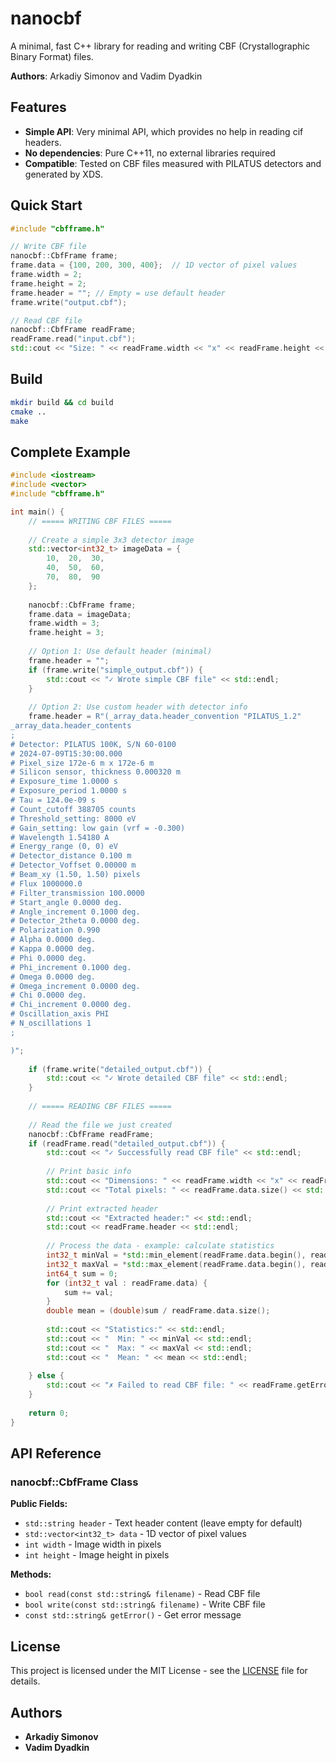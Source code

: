 # nanocbf

A minimal, fast C++ library for reading and writing CBF (Crystallographic Binary Format) files.

**Authors**: Arkadiy Simonov and Vadim Dyadkin

## Features

- **Simple API**: Very minimal API, which provides no help in reading cif headers.
- **No dependencies**: Pure C++11, no external libraries required
- **Compatible**: Tested on CBF files measured with PILATUS detectors and generated by XDS.

## Quick Start

```cpp
#include "cbfframe.h"

// Write CBF file
nanocbf::CbfFrame frame;
frame.data = {100, 200, 300, 400};  // 1D vector of pixel values
frame.width = 2;
frame.height = 2;
frame.header = ""; // Empty = use default header
frame.write("output.cbf");

// Read CBF file
nanocbf::CbfFrame readFrame;
readFrame.read("input.cbf");
std::cout << "Size: " << readFrame.width << "x" << readFrame.height << std::endl;
```

## Build

```bash
mkdir build && cd build
cmake ..
make
```

## Complete Example

```cpp
#include <iostream>
#include <vector>
#include "cbfframe.h"

int main() {
    // ===== WRITING CBF FILES =====
    
    // Create a simple 3x3 detector image
    std::vector<int32_t> imageData = {
        10,  20,  30,
        40,  50,  60, 
        70,  80,  90
    };
    
    nanocbf::CbfFrame frame;
    frame.data = imageData;
    frame.width = 3;
    frame.height = 3;
    
    // Option 1: Use default header (minimal)
    frame.header = "";
    if (frame.write("simple_output.cbf")) {
        std::cout << "✓ Wrote simple CBF file" << std::endl;
    }
    
    // Option 2: Use custom header with detector info
    frame.header = R"(_array_data.header_convention "PILATUS_1.2"
_array_data.header_contents
;
# Detector: PILATUS 100K, S/N 60-0100
# 2024-07-09T15:30:00.000
# Pixel_size 172e-6 m x 172e-6 m
# Silicon sensor, thickness 0.000320 m
# Exposure_time 1.0000 s
# Exposure_period 1.0000 s
# Tau = 124.0e-09 s
# Count_cutoff 388705 counts
# Threshold_setting: 8000 eV
# Gain_setting: low gain (vrf = -0.300)
# Wavelength 1.54180 A
# Energy_range (0, 0) eV
# Detector_distance 0.100 m
# Detector_Voffset 0.00000 m
# Beam_xy (1.50, 1.50) pixels
# Flux 1000000.0
# Filter_transmission 100.0000
# Start_angle 0.0000 deg.
# Angle_increment 0.1000 deg.
# Detector_2theta 0.0000 deg.
# Polarization 0.990
# Alpha 0.0000 deg.
# Kappa 0.0000 deg.
# Phi 0.0000 deg.
# Phi_increment 0.1000 deg.
# Omega 0.0000 deg.
# Omega_increment 0.0000 deg.
# Chi 0.0000 deg.
# Chi_increment 0.0000 deg.
# Oscillation_axis PHI
# N_oscillations 1
;

)";
    
    if (frame.write("detailed_output.cbf")) {
        std::cout << "✓ Wrote detailed CBF file" << std::endl;
    }
    
    // ===== READING CBF FILES =====
    
    // Read the file we just created
    nanocbf::CbfFrame readFrame;
    if (readFrame.read("detailed_output.cbf")) {
        std::cout << "✓ Successfully read CBF file" << std::endl;
        
        // Print basic info
        std::cout << "Dimensions: " << readFrame.width << "x" << readFrame.height << std::endl;
        std::cout << "Total pixels: " << readFrame.data.size() << std::endl;
        
        // Print extracted header
        std::cout << "Extracted header:" << std::endl;
        std::cout << readFrame.header << std::endl;
        
        // Process the data - example: calculate statistics
        int32_t minVal = *std::min_element(readFrame.data.begin(), readFrame.data.end());
        int32_t maxVal = *std::max_element(readFrame.data.begin(), readFrame.data.end());
        int64_t sum = 0;
        for (int32_t val : readFrame.data) {
            sum += val;
        }
        double mean = (double)sum / readFrame.data.size();
        
        std::cout << "Statistics:" << std::endl;
        std::cout << "  Min: " << minVal << std::endl;
        std::cout << "  Max: " << maxVal << std::endl;
        std::cout << "  Mean: " << mean << std::endl;
        
    } else {
        std::cout << "✗ Failed to read CBF file: " << readFrame.getError() << std::endl;
    }
    
    return 0;
}
```

## API Reference

### nanocbf::CbfFrame Class

**Public Fields:**
- `std::string header` - Text header content (leave empty for default)
- `std::vector<int32_t> data` - 1D vector of pixel values
- `int width` - Image width in pixels
- `int height` - Image height in pixels

**Methods:**
- `bool read(const std::string& filename)` - Read CBF file
- `bool write(const std::string& filename)` - Write CBF file
- `const std::string& getError()` - Get error message

## License

This project is licensed under the MIT License - see the [LICENSE](LICENSE) file for details.

## Authors

- **Arkadiy Simonov**
- **Vadim Dyadkin**